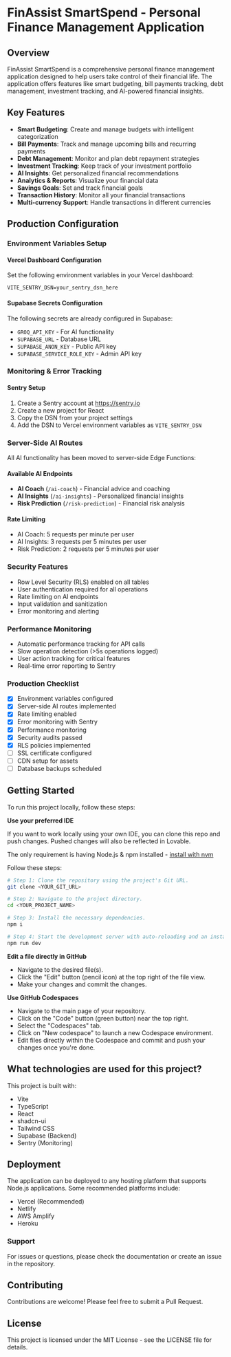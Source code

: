 # FinAssist SmartSpend - Personal Finance Management Application

## Overview

FinAssist SmartSpend is a comprehensive personal finance management application designed to help users take control of their financial life. The application offers features like smart budgeting, bill payments tracking, debt management, investment tracking, and AI-powered financial insights.

## Key Features

- **Smart Budgeting**: Create and manage budgets with intelligent categorization
- **Bill Payments**: Track and manage upcoming bills and recurring payments
- **Debt Management**: Monitor and plan debt repayment strategies
- **Investment Tracking**: Keep track of your investment portfolio
- **AI Insights**: Get personalized financial recommendations
- **Analytics & Reports**: Visualize your financial data
- **Savings Goals**: Set and track financial goals
- **Transaction History**: Monitor all your financial transactions
- **Multi-currency Support**: Handle transactions in different currencies

## Production Configuration

### Environment Variables Setup

#### Vercel Dashboard Configuration
Set the following environment variables in your Vercel dashboard:

```
VITE_SENTRY_DSN=your_sentry_dsn_here
```

#### Supabase Secrets Configuration
The following secrets are already configured in Supabase:
- `GROQ_API_KEY` - For AI functionality
- `SUPABASE_URL` - Database URL
- `SUPABASE_ANON_KEY` - Public API key
- `SUPABASE_SERVICE_ROLE_KEY` - Admin API key

### Monitoring & Error Tracking

#### Sentry Setup
1. Create a Sentry account at https://sentry.io
2. Create a new project for React
3. Copy the DSN from your project settings
4. Add the DSN to Vercel environment variables as `VITE_SENTRY_DSN`

### Server-Side AI Routes

All AI functionality has been moved to server-side Edge Functions:

#### Available AI Endpoints
- **AI Coach** (`/ai-coach`) - Financial advice and coaching
- **AI Insights** (`/ai-insights`) - Personalized financial insights
- **Risk Prediction** (`/risk-prediction`) - Financial risk analysis

#### Rate Limiting
- AI Coach: 5 requests per minute per user
- AI Insights: 3 requests per 5 minutes per user  
- Risk Prediction: 2 requests per 5 minutes per user

### Security Features
- Row Level Security (RLS) enabled on all tables
- User authentication required for all operations
- Rate limiting on AI endpoints
- Input validation and sanitization
- Error monitoring and alerting

### Performance Monitoring
- Automatic performance tracking for API calls
- Slow operation detection (>5s operations logged)
- User action tracking for critical features
- Real-time error reporting to Sentry

### Production Checklist
- [x] Environment variables configured
- [x] Server-side AI routes implemented
- [x] Rate limiting enabled
- [x] Error monitoring with Sentry
- [x] Performance monitoring
- [x] Security audits passed
- [x] RLS policies implemented
- [ ] SSL certificate configured
- [ ] CDN setup for assets
- [ ] Database backups scheduled

## Getting Started

To run this project locally, follow these steps:

**Use your preferred IDE**

If you want to work locally using your own IDE, you can clone this repo and push changes. Pushed changes will also be reflected in Lovable.

The only requirement is having Node.js & npm installed - [install with nvm](https://github.com/nvm-sh/nvm#installing-and-updating)

Follow these steps:

```sh
# Step 1: Clone the repository using the project's Git URL.
git clone <YOUR_GIT_URL>

# Step 2: Navigate to the project directory.
cd <YOUR_PROJECT_NAME>

# Step 3: Install the necessary dependencies.
npm i

# Step 4: Start the development server with auto-reloading and an instant preview.
npm run dev
```

**Edit a file directly in GitHub**

- Navigate to the desired file(s).
- Click the "Edit" button (pencil icon) at the top right of the file view.
- Make your changes and commit the changes.

**Use GitHub Codespaces**

- Navigate to the main page of your repository.
- Click on the "Code" button (green button) near the top right.
- Select the "Codespaces" tab.
- Click on "New codespace" to launch a new Codespace environment.
- Edit files directly within the Codespace and commit and push your changes once you're done.

## What technologies are used for this project?

This project is built with:

- Vite
- TypeScript
- React
- shadcn-ui
- Tailwind CSS
- Supabase (Backend)
- Sentry (Monitoring)

## Deployment

The application can be deployed to any hosting platform that supports Node.js applications. Some recommended platforms include:

- Vercel (Recommended)
- Netlify
- AWS Amplify
- Heroku

### Support
For issues or questions, please check the documentation or create an issue in the repository.

## Contributing

Contributions are welcome! Please feel free to submit a Pull Request.

## License

This project is licensed under the MIT License - see the LICENSE file for details.